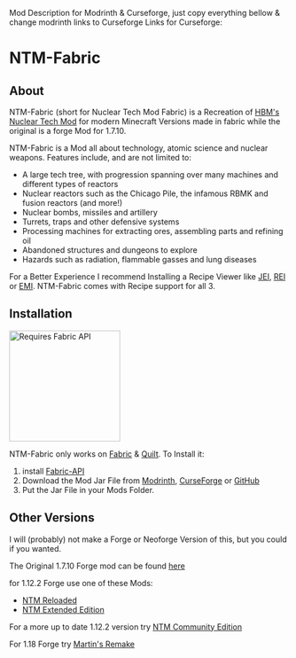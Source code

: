 Mod Description for Modrinth & Curseforge, just copy everything bellow & change modrinth links to Curseforge Links for Curseforge:

# NTM-Fabric
## About
NTM-Fabric (short for Nuclear Tech Mod Fabric) is a Recreation of [HBM's Nuclear Tech Mod](https://github.com/HbmMods/Hbm-s-Nuclear-Tech-GIT) for modern Minecraft Versions made in fabric while the original is a forge Mod for 1.7.10.

NTM-Fabric is a Mod all about technology, atomic science and nuclear weapons. Features include, and are not limited to:
- A large tech tree, with progression spanning over many machines and different types of reactors
- Nuclear reactors such as the Chicago Pile, the infamous RBMK and fusion reactors (and more!)
- Nuclear bombs, missiles and artillery
- Turrets, traps and other defensive systems
- Processing machines for extracting ores, assembling parts and refining oil
- Abandoned structures and dungeons to explore
- Hazards such as radiation, flammable gasses and lung diseases

For a Better Experience I recommend Installing a Recipe Viewer like [JEI](https://modrinth.com/mod/jei), [REI](https://modrinth.com/mod/rei) or [EMI](https://modrinth.com/mod/emi). NTM-Fabric comes with Recipe support for all 3.

## Installation
<a href="https://modrinth.com/mod/fabric-api"><img src="https://i.imgur.com/Ol1Tcf8.png" alt="Requires Fabric API" width="200"></a>

NTM-Fabric only works on [Fabric](https://fabricmc.net/) & [Quilt](https://quiltmc.org/).
To Install it:
1. install [Fabric-API](https://modrinth.com/mod/fabric-api) 
2. Download the Mod Jar File from [Modrinth](TODO:Dont_forget_to_add_this_link), [CurseForge](TODO:Dont_forget_to_add_this_link) or [GitHub](https://github.com/fawnoculus/NTM-Fabric/releases)
3. Put the Jar File in your Mods Folder.

## Other Versions
I will (probably) not make a Forge or Neoforge Version of this, but you could if you wanted.

The Original 1.7.10 Forge mod can be found [here](https://modrinth.com/mod/ntm)

for 1.12.2 Forge use one of these Mods:
- [NTM Reloaded](https://modrinth.com/mod/hbm-reloaded)
- [NTM Extended Edition](https://modrinth.com/mod/ntm-extended)

For a more up to date 1.12.2 version try [NTM Community Edition](https://codeberg.org/MrNorwood/Hbm-s-Nuclear-Tech-CE)

For 1.18 Forge try [Martin's Remake](https://codeberg.org/MartinTheDragon/Nuclear-Tech-Mod-Remake)
